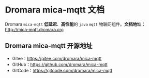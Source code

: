 # Dromara mica-mqtt 文档

Dromara `mica-mqtt` **低延迟**、**高性能**的 `java` `mqtt` 物联网组件。**文档地址：** http://mica-mqtt.dromara.org

## Dromara mica-mqtt 开源地址

- Gitee：https://gitee.com/dromara/mica-mqtt
- GitHub：https://github.com/dromara/mica-mqtt
- GitCode：https://gitcode.com/dromara/mica-mqtt
